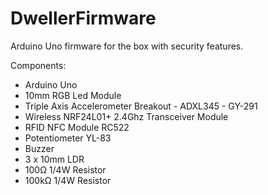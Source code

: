 # DwellerFirmware
Arduino Uno firmware for the box with security features.

Components:
  * Arduino Uno
  * 10mm RGB Led Module
  * Triple Axis Accelerometer Breakout - ADXL345 - GY-291
  * Wireless NRF24L01+ 2.4Ghz Transceiver Module
  * RFID NFC Module RC522
  * Potentiometer YL-83
  * Buzzer
  * 3 x 10mm LDR
  * 100Ω 1/4W Resistor
  * 100kΩ 1/4W Resistor
